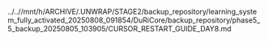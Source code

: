 ../..//mnt/h/ARCHIVE/.UNWRAP/STAGE2/backup_repository/learning_system_fully_activated_20250808_091854/DuRiCore/backup_repository/phase5_5_backup_20250805_103905/CURSOR_RESTART_GUIDE_DAY8.md